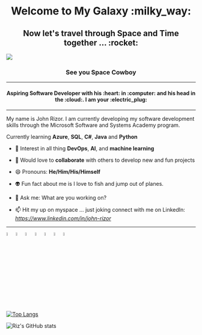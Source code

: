 <h1 align="center">Welcome to My Galaxy :milky_way:</h1>
<h2 align="center">Now let's travel through Space and Time together ... :rocket:</h2>


<img src="https://mdierick.github.io/images/WISE_banner_credit.jpg"></img>


<h3 align="center">See you Space Cowboy</h3>

_________
<h4 align="center">Aspiring Software Developer with his :heart: in :computer: and his head in the :cloud:. I am your :electric_plug:</h3>

_________
My name is John Rizor. I am currently developing my software development skills through the Microsoft Software and Systems Academy program.

Currently learning **Azure**, **SQL**, **C#**, **Java** and **Python** 

- :thought_balloon: Interest in all thing **DevOps**, **AI**, and **machine learning**

- :open_hands: Would love to **collaborate** with others to develop new and fun projects

- 😄 Pronouns: **He/Him/His/Himself**

- :alien: Fun fact about me is I love to fish and jump out of planes.

- 💬 Ask me: What are you working on?

- 📫 Hit my up on myspace ... just joking connect with me on LinkedIn: *https://www.linkedin.com/in/john-rizor*



_____________

<p align="left"> <img src="https://seeklogo.com/images/C/c-sharp-c-logo-02F17714BA-seeklogo.com.png" width="5%"></img><img src="https://opsgility.com/Images/azure-icons/azure-logo.png" width="5%"></img><img src="https://seeklogo.com/images/P/python-logo-C50EED1930-seeklogo.com.png" width="5%"></img><img src="https://seeklogo.com/images/J/java-logo-7F8B35BAB3-seeklogo.com.png" width="5%"></img><img src="https://seeklogo.com/images/C/css-3-logo-AF06D75231-seeklogo.com.png" width="5%"></img><img src="https://seeklogo.com/images/J/javascript-logo-8892AEFCAC-seeklogo.com.png" width="5%"></img><img src="https://seeklogo.com/images/H/html5-logo-EF92D240D7-seeklogo.com.png" width="5%"></img>


[![Top Langs](https://github-readme-stats.vercel.app/api/top-langs/?username=JohnRizor)](https://github.com/JohnRizor/github-readme-stats)

![Riz's GitHub stats](https://github-readme-stats.vercel.app/api?username=JohnRizor&show_icons=true&theme=dark)
